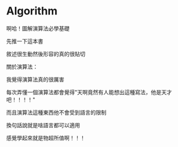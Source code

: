 # Algorithm
啊哈！圖解演算法必學基礎

先推一下這本書

敘述很生動然後形容的真的很貼切


關於演算法：

我覺得演算法真的很厲害

每次弄懂一個演算法都會覺得"天啊竟然有人能想出這種寫法，他是天才吧！！！！"

而且演算法這種東西他不會受到語言的限制

換句話說就是啥語言都可以適用

感覺學起來就是物超所值啊！！！
